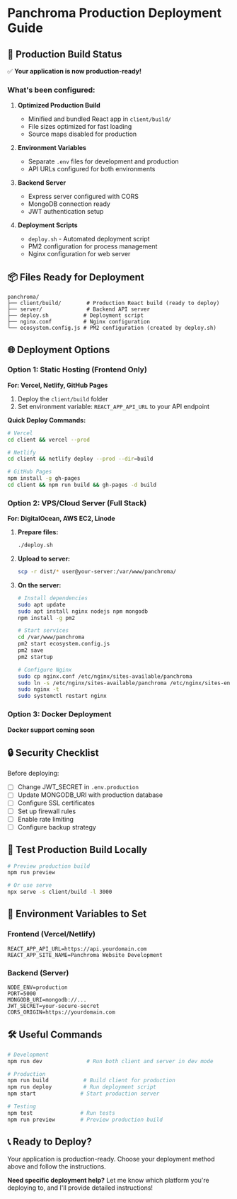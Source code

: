 # Panchroma Production Deployment Guide

## 🚀 Production Build Status

✅ **Your application is now production-ready!**

### What's been configured:

1. **Optimized Production Build** 
   - Minified and bundled React app in `client/build/`
   - File sizes optimized for fast loading
   - Source maps disabled for production

2. **Environment Variables**
   - Separate `.env` files for development and production
   - API URLs configured for both environments

3. **Backend Server**
   - Express server configured with CORS
   - MongoDB connection ready
   - JWT authentication setup

4. **Deployment Scripts**
   - `deploy.sh` - Automated deployment script
   - PM2 configuration for process management
   - Nginx configuration for web server

## 📦 Files Ready for Deployment

```
panchroma/
├── client/build/        # Production React build (ready to deploy)
├── server/              # Backend API server
├── deploy.sh           # Deployment script
├── nginx.conf          # Nginx configuration
└── ecosystem.config.js # PM2 configuration (created by deploy.sh)
```

## 🌐 Deployment Options

### Option 1: Static Hosting (Frontend Only)
**For: Vercel, Netlify, GitHub Pages**

1. Deploy the `client/build` folder
2. Set environment variable: `REACT_APP_API_URL` to your API endpoint

**Quick Deploy Commands:**
```bash
# Vercel
cd client && vercel --prod

# Netlify
cd client && netlify deploy --prod --dir=build

# GitHub Pages
npm install -g gh-pages
cd client && npm run build && gh-pages -d build
```

### Option 2: VPS/Cloud Server (Full Stack)
**For: DigitalOcean, AWS EC2, Linode**

1. **Prepare files:**
   ```bash
   ./deploy.sh
   ```

2. **Upload to server:**
   ```bash
   scp -r dist/* user@your-server:/var/www/panchroma/
   ```

3. **On the server:**
   ```bash
   # Install dependencies
   sudo apt update
   sudo apt install nginx nodejs npm mongodb
   npm install -g pm2

   # Start services
   cd /var/www/panchroma
   pm2 start ecosystem.config.js
   pm2 save
   pm2 startup

   # Configure Nginx
   sudo cp nginx.conf /etc/nginx/sites-available/panchroma
   sudo ln -s /etc/nginx/sites-available/panchroma /etc/nginx/sites-enabled/
   sudo nginx -t
   sudo systemctl restart nginx
   ```

### Option 3: Docker Deployment
**Docker support coming soon**

## 🔒 Security Checklist

Before deploying:
- [ ] Change JWT_SECRET in `.env.production`
- [ ] Update MONGODB_URI with production database
- [ ] Configure SSL certificates
- [ ] Set up firewall rules
- [ ] Enable rate limiting
- [ ] Configure backup strategy

## 🧪 Test Production Build Locally

```bash
# Preview production build
npm run preview

# Or use serve
npx serve -s client/build -l 3000
```

## 📝 Environment Variables to Set

### Frontend (Vercel/Netlify)
```
REACT_APP_API_URL=https://api.yourdomain.com
REACT_APP_SITE_NAME=Panchroma Website Development
```

### Backend (Server)
```
NODE_ENV=production
PORT=5000
MONGODB_URI=mongodb://...
JWT_SECRET=your-secure-secret
CORS_ORIGIN=https://yourdomain.com
```

## 🛠 Useful Commands

```bash
# Development
npm run dev              # Run both client and server in dev mode

# Production
npm run build           # Build client for production
npm run deploy          # Run deployment script
npm start              # Start production server

# Testing
npm test               # Run tests
npm run preview        # Preview production build
```

## 📞 Ready to Deploy?

Your application is production-ready. Choose your deployment method above and follow the instructions. 

**Need specific deployment help?** Let me know which platform you're deploying to, and I'll provide detailed instructions!